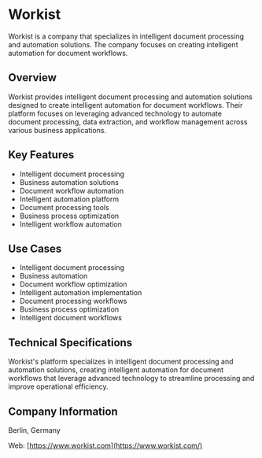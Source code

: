 # Workist

Workist is a company that specializes in intelligent document processing and automation solutions. The company focuses on creating intelligent automation for document workflows.

## Overview

Workist provides intelligent document processing and automation solutions designed to create intelligent automation for document workflows. Their platform focuses on leveraging advanced technology to automate document processing, data extraction, and workflow management across various business applications.

## Key Features

- Intelligent document processing
- Business automation solutions
- Document workflow automation
- Intelligent automation platform
- Document processing tools
- Business process optimization
- Intelligent workflow automation

## Use Cases

- Intelligent document processing
- Business automation
- Document workflow optimization
- Intelligent automation implementation
- Document processing workflows
- Business process optimization
- Intelligent document workflows

## Technical Specifications

Workist's platform specializes in intelligent document processing and automation solutions, creating intelligent automation for document workflows that leverage advanced technology to streamline processing and improve operational efficiency.

## Company Information

Berlin, Germany

Web: [https://www.workist.com](https://www.workist.com/) 